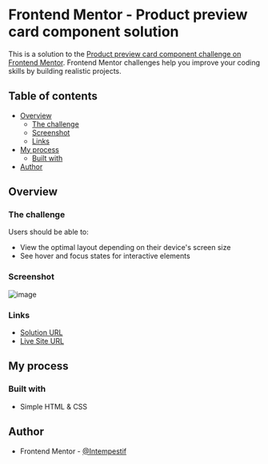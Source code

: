 # Frontend Mentor - Product preview card component solution

This is a solution to the [Product preview card component challenge on Frontend Mentor](https://www.frontendmentor.io/challenges/product-preview-card-component-GO7UmttRfa). Frontend Mentor challenges help you improve your coding skills by building realistic projects. 

## Table of contents

- [Overview](#overview)
  - [The challenge](#the-challenge)
  - [Screenshot](#screenshot)
  - [Links](#links)
- [My process](#my-process)
  - [Built with](#built-with)
- [Author](#author)

## Overview

### The challenge

Users should be able to:

- View the optimal layout depending on their device's screen size
- See hover and focus states for interactive elements

### Screenshot

![image](https://user-images.githubusercontent.com/17856308/178087243-d5414231-3b97-41f2-ba7b-3016709501bc.png)

### Links

- [Solution URL](https://www.frontendmentor.io/solutions/product-preview-card-component-solution-simple-html-and-css-Tf1iSlPV-h)
- [Live Site URL](https://intempestif.github.io/FrontEndMentor_Challenge_2/)

## My process

### Built with

- Simple HTML & CSS

## Author

- Frontend Mentor - [@Intempestif](https://www.frontendmentor.io/profile/Intempestif)